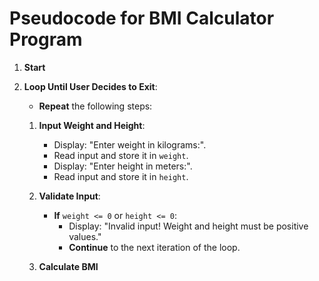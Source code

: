# Pseudocode for BMI Calculator Program

1. **Start**

2. **Loop Until User Decides to Exit**:
   - **Repeat** the following steps:

   1. **Input Weight and Height**:  
      - Display: "Enter weight in kilograms:".  
      - Read input and store it in `weight`.  
      - Display: "Enter height in meters:".  
      - Read input and store it in `height`.  

   2. **Validate Input**:  
      - **If** `weight <= 0` or `height <= 0`:  
         - Display: "Invalid input! Weight and height must be positive values."  
         - **Continue** to the next iteration of the loop.  

   3. **Calculate BMI**
